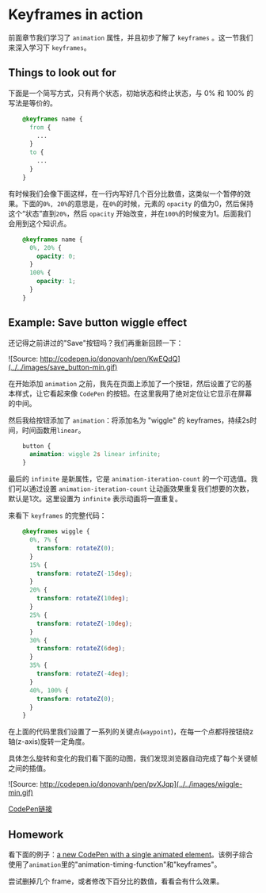 # Keyframes in action

前面章节我们学习了 `animation` 属性，并且初步了解了 `keyframes` 。这一节我们来深入学习下 `keyframes`。

## Things to look out for

下面是一个简写方式，只有两个状态，初始状态和终止状态，与 0% 和 100% 的写法是等价的。

```css
    @keyframes name {
      from {
        ...
      }
      to {
        ...
      }
    }
```

有时候我们会像下面这样，在一行内写好几个百分比数值，这类似一个暂停的效果。下面的`0%, 20%`的意思是，在`0%`的时候，元素的 `opacity` 的值为0，然后保持这个“状态”直到`20%`，然后 `opacity` 开始改变，并在`100%`的时候变为1。后面我们会用到这个知识点。

```css
    @keyframes name {
      0%, 20% {
        opacity: 0;
      }
      100% {
        opacity: 1;
      }
    }
```

## Example: Save button wiggle effect

还记得之前讲过的"Save"按钮吗？我们再重新回顾一下：

![Source: http://codepen.io/donovanh/pen/KwEQdQ](../../images/save_button-min.gif)

在开始添加 `animation` 之前，我先在页面上添加了一个按钮，然后设置了它的基本样式，让它看起来像 `CodePen` 的按钮。在这里我用了绝对定位让它显示在屏幕的中间。

然后我给按钮添加了 `animation`：将添加名为 "wiggle" 的 keyframes，持续2s时间，时间函数用`linear`。

```css
    button {
      animation: wiggle 2s linear infinite;
    }
```

最后的 `infinite` 是新属性，它是 `animation-iteration-count` 的一个可选值。我们可以通过设置 `animation-iteration-count` 让动画效果重复我们想要的次数，默认是1次。这里设置为 `infinite` 表示动画将一直重复。

来看下 `keyframes` 的完整代码：

```css
    @keyframes wiggle {
      0%, 7% {
        transform: rotateZ(0);
      }
      15% {
        transform: rotateZ(-15deg);
      }
      20% {
        transform: rotateZ(10deg);
      }
      25% {
        transform: rotateZ(-10deg);
      }
      30% {
        transform: rotateZ(6deg);
      }
      35% {
        transform: rotateZ(-4deg);
      }
      40%, 100% {
        transform: rotateZ(0);
      }
    }
```

在上面的代码里我们设置了一系列的关键点(`waypoint`)，在每一个点都将按钮绕z轴(z-axis)旋转一定角度。

具体怎么旋转和变化的我们看下面的动图，我们发现浏览器自动完成了每个关键帧之间的插值。

![Source: http://codepen.io/donovanh/pen/pvXJqp](../../images/wiggle-min.gif)

[CodePen链接](http://codepen.io/donovanh/pen/KwEQdQ)

## Homework

看下面的例子：[a new CodePen with a single animated element](http://codepen.io/donovanh/pen/azgjMz?editors=010)。该例子综合使用了`animation`里的"animation-timing-function"和"keyframes"。

尝试删掉几个 frame，或者修改下百分比的数值，看看会有什么效果。
